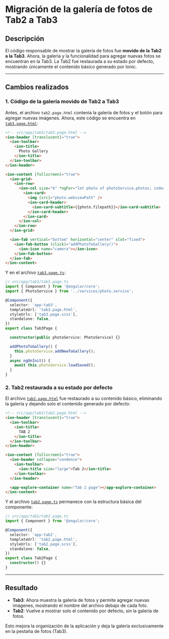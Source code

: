 # Migración de la galería de fotos de Tab2 a Tab3

## Descripción

El código responsable de mostrar la galería de fotos fue **movido de la Tab2 a la Tab3**. Ahora, la galería y la funcionalidad para agregar nuevas fotos se encuentran en la Tab3. La Tab2 fue restaurada a su estado por defecto, mostrando únicamente el contenido básico generado por Ionic.

---

## Cambios realizados

### 1. Código de la galería movido de Tab2 a Tab3

Antes, el archivo `tab2.page.html` contenía la galería de fotos y el botón para agregar nuevas imágenes. Ahora, este código se encuentra en [`tab3.page.html`](src/app/tab3/tab3.page.html):

```html
<!-- src/app/tab3/tab3.page.html -->
<ion-header [translucent]="true">
  <ion-toolbar>
    <ion-title>
      Photo Gallery
    </ion-title>
  </ion-toolbar>
</ion-header>

<ion-content [fullscreen]="true">
  <ion-grid>
    <ion-row>
      <ion-col size="6" *ngFor="let photo of photoService.photos; index as position">
        <ion-card>
          <img [src]="photo.webviewPath" />
          <ion-card-header>
            <ion-card-subtitle>{{photo.filepath}}</ion-card-subtitle>
          </ion-card-header> 
        </ion-card>
      </ion-col>
    </ion-row>
  </ion-grid>

  <ion-fab vertical="bottom" horizontal="center" slot="fixed">
    <ion-fab-button (click)="addPhotoToGallery()">
      <ion-icon name="camera"></ion-icon>
    </ion-fab-button>
  </ion-fab>
</ion-content>
```

Y en el archivo [`tab3.page.ts`](src/app/tab3/tab3.page.ts):

```typescript
// src/app/tab3/tab3.page.ts
import { Component } from '@angular/core';
import { PhotoService } from '../services/photo.service';

@Component({
  selector: 'app-tab3',
  templateUrl: 'tab3.page.html',
  styleUrls: ['tab3.page.scss'],
  standalone: false,
})
export class Tab3Page {

  constructor(public photoService: PhotoService) {}

  addPhotoToGallery() {
    this.photoService.addNewToGallery();
  }
  async ngOnInit() {
    await this.photoService.loadSaved();
  }
}
```

### 2. Tab2 restaurada a su estado por defecto

El archivo [`tab2.page.html`](src/app/tab2/tab2.page.html) fue restaurado a su contenido básico, eliminando la galería y dejando solo el contenido generado por defecto:

```html
<!-- src/app/tab2/tab2.page.html -->
<ion-header [translucent]="true">
  <ion-toolbar>
    <ion-title>
      TAB 2
    </ion-title>
  </ion-toolbar>
</ion-header>

<ion-content [fullscreen]="true">
  <ion-header collapse="condense">
    <ion-toolbar>
      <ion-title size="large">Tab 2</ion-title>
    </ion-toolbar>
  </ion-header>

  <app-explore-container name="Tab 2 page"></app-explore-container>
</ion-content>
```

Y el archivo [`tab2.page.ts`](src/app/tab2/tab2.page.ts) permanece con la estructura básica del componente:

```typescript
// src/app/tab2/tab2.page.ts
import { Component } from '@angular/core';

@Component({
  selector: 'app-tab2',
  templateUrl: 'tab2.page.html',
  styleUrls: ['tab2.page.scss'],
  standalone: false,
})
export class Tab2Page {
  constructor() {}
}
```

---

## Resultado

- **Tab3**: Ahora muestra la galería de fotos y permite agregar nuevas imágenes, mostrando el nombre del archivo debajo de cada foto.
- **Tab2**: Vuelve a mostrar solo el contenido por defecto, sin la galería de fotos.

Esto mejora la organización de la aplicación y deja la galería exclusivamente en la pestaña de fotos (Tab3).